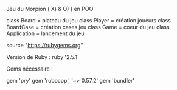 Jeu du Morpion ( X) & O) ) en POO

class Board = plateau du jeu
class Player = création joueurs
class BoardCase = création cases jeu 
class Game = coeur du jeu
class Application = lancement du jeu


source "https://rubygems.org"

Version de Ruby :
ruby '2.5.1'

Gems nécessaire :

gem 'pry'
gem 'rubocop', '~> 0.57.2'
gem 'bundler'
